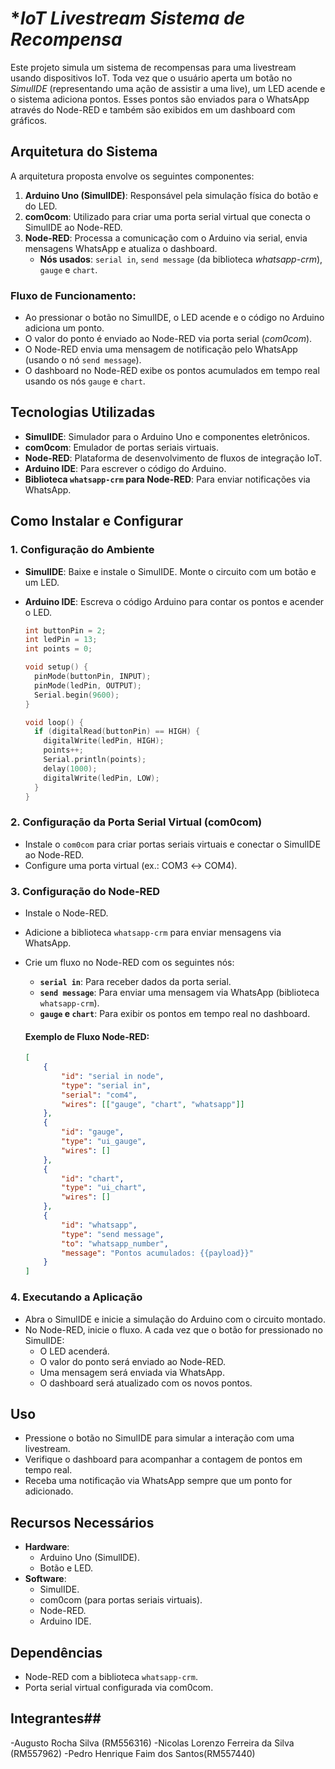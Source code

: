 
# **IoT Livestream Sistema de Recompensa*

Este projeto simula um sistema de recompensas para uma livestream usando dispositivos IoT. Toda vez que o usuário aperta um botão no *SimulIDE* (representando uma ação de assistir a uma live), um LED acende e o sistema adiciona pontos. Esses pontos são enviados para o WhatsApp através do Node-RED e também são exibidos em um dashboard com gráficos.

## **Arquitetura do Sistema**

A arquitetura proposta envolve os seguintes componentes:

1. **Arduino Uno (SimulIDE)**: Responsável pela simulação física do botão e do LED.
2. **com0com**: Utilizado para criar uma porta serial virtual que conecta o SimulIDE ao Node-RED.
3. **Node-RED**: Processa a comunicação com o Arduino via serial, envia mensagens WhatsApp e atualiza o dashboard.
   - **Nós usados**: `serial in`, `send message` (da biblioteca *whatsapp-crm*), `gauge` e `chart`.

### **Fluxo de Funcionamento**:
- Ao pressionar o botão no SimulIDE, o LED acende e o código no Arduino adiciona um ponto.
- O valor do ponto é enviado ao Node-RED via porta serial (*com0com*).
- O Node-RED envia uma mensagem de notificação pelo WhatsApp (usando o nó `send message`).
- O dashboard no Node-RED exibe os pontos acumulados em tempo real usando os nós `gauge` e `chart`.

## **Tecnologias Utilizadas**
- **SimulIDE**: Simulador para o Arduino Uno e componentes eletrônicos.
- **com0com**: Emulador de portas seriais virtuais.
- **Node-RED**: Plataforma de desenvolvimento de fluxos de integração IoT.
- **Arduino IDE**: Para escrever o código do Arduino.
- **Biblioteca `whatsapp-crm` para Node-RED**: Para enviar notificações via WhatsApp.
  
## **Como Instalar e Configurar**

### **1. Configuração do Ambiente**
- **SimulIDE**: Baixe e instale o SimulIDE. Monte o circuito com um botão e um LED.
- **Arduino IDE**: Escreva o código Arduino para contar os pontos e acender o LED.
  
  ```cpp
  int buttonPin = 2;
  int ledPin = 13;
  int points = 0;

  void setup() {
    pinMode(buttonPin, INPUT);
    pinMode(ledPin, OUTPUT);
    Serial.begin(9600);
  }

  void loop() {
    if (digitalRead(buttonPin) == HIGH) {
      digitalWrite(ledPin, HIGH);
      points++;
      Serial.println(points);
      delay(1000);
      digitalWrite(ledPin, LOW);
    }
  }
  ```

### **2. Configuração da Porta Serial Virtual (com0com)**
- Instale o `com0com` para criar portas seriais virtuais e conectar o SimulIDE ao Node-RED.
- Configure uma porta virtual (ex.: COM3 ↔ COM4).

### **3. Configuração do Node-RED**
- Instale o Node-RED.
- Adicione a biblioteca `whatsapp-crm` para enviar mensagens via WhatsApp.
- Crie um fluxo no Node-RED com os seguintes nós:
  
  - **`serial in`**: Para receber dados da porta serial.
  - **`send message`**: Para enviar uma mensagem via WhatsApp (biblioteca `whatsapp-crm`).
  - **`gauge` e `chart`**: Para exibir os pontos em tempo real no dashboard.

  #### **Exemplo de Fluxo Node-RED:**
  ```json
  [
      {
          "id": "serial in node",
          "type": "serial in",
          "serial": "com4",
          "wires": [["gauge", "chart", "whatsapp"]]
      },
      {
          "id": "gauge",
          "type": "ui_gauge",
          "wires": []
      },
      {
          "id": "chart",
          "type": "ui_chart",
          "wires": []
      },
      {
          "id": "whatsapp",
          "type": "send message",
          "to": "whatsapp_number",
          "message": "Pontos acumulados: {{payload}}"
      }
  ]
  ```

### **4. Executando a Aplicação**
- Abra o SimulIDE e inicie a simulação do Arduino com o circuito montado.
- No Node-RED, inicie o fluxo. A cada vez que o botão for pressionado no SimulIDE:
  - O LED acenderá.
  - O valor do ponto será enviado ao Node-RED.
  - Uma mensagem será enviada via WhatsApp.
  - O dashboard será atualizado com os novos pontos.

## **Uso**
- Pressione o botão no SimulIDE para simular a interação com uma livestream.
- Verifique o dashboard para acompanhar a contagem de pontos em tempo real.
- Receba uma notificação via WhatsApp sempre que um ponto for adicionado.

## **Recursos Necessários**
- **Hardware**:
  - Arduino Uno (SimulIDE).
  - Botão e LED.
- **Software**:
  - SimulIDE.
  - com0com (para portas seriais virtuais).
  - Node-RED.
  - Arduino IDE.

## **Dependências**
- Node-RED com a biblioteca `whatsapp-crm`.
- Porta serial virtual configurada via com0com.

## Integrantes##

-Augusto Rocha Silva (RM556316)
-Nicolas Lorenzo Ferreira da Silva (RM557962)
-Pedro Henrique Faim dos Santos(RM557440)